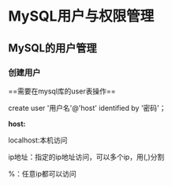 # MySQL用户与权限管理

## MySQL的用户管理

### 创建用户

==需要在mysql库的user表操作==

create user '用户名'@'host' identified by '密码'；



**host:**

localhost:本机访问

ip地址：指定的ip地址访问，可以多个ip，用(,)分割

%：任意ip都可以访问

